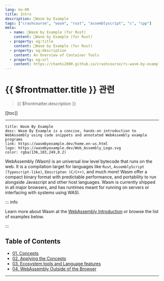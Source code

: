 ```yaml
---
lang: ko-KR
title: Intro
description: 🦀Wasm by Example
tags: ["crashcourse", "wasm", "rust", "assemblyscript", "c", "cpp"]
meta:
  - name: 🦀Wasm by Example (for Rust)
    content: 🦀Wasm by Example (for Rust)
  - property: og:title
    content: 🦀Wasm by Example (for Rust)
  - property: og:description
    content: An Overview of Container Tools
  - property: og:url
    content: https://chanhi2000.github.io/crashcourse/rs-wasm-by-example
---
```


# {{ $frontmatter.title }} 관련

> {{ $frontmatter.description }}

[[toc]]

---

```card
title: Wasm By Example
desc: Wasm By Example is a concise, hands-on introduction to WebAssembly using code snippets and annotated WebAssembly example programs
link: https://wasmbyexample.dev/home.en-us.html
logo: https://wasmbyexample.dev/Web_Assembly_Logo.svg
color: rgba(136,103,249,0.2)
```

WebAssembly (Wasm) is an universal low level bytecode that runs on the web. It is a compilation target for languages like `Rust`, `AssemblyScript (Typescript-like)`, `Emscripten (C/C++)`, and much more! Wasm offer a compact binary format with predictable performance, and portability to run alongside Javascript and other host languages. Wasm is currently shipped in all major browsers, and has runtimes meant for running on servers or interfacing with systems using WASI.

::: info 

Learn more about Wasm at the [WebAssembly Introduction](https://wasmbyexample.dev/home.en-us.html) or browse the list of examples below.

:::

## Table of Contents

- [01. Concepts](01-concepts.md)
- [02. Applying the Concepts](02-applying-the-concepts.md)
- [03. Ecosystem tools and Language features](03-ecosystem-tools-and-language-features.md)
- [04. WebAssembly Outside of the Browser](04-webassembly-outside-of-the-browser.md)

---

<TagLinks />